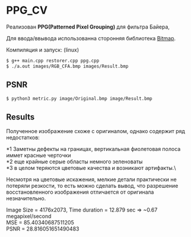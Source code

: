 # PPG_CV

Реализован **PPG(Patterned Pixel Grouping)** для фильтра Байера, 

Для ввода/ввывода использованна сторонняя библиотека [Bitmap](https://github.com/ArashPartow/bitmap).

Компиляция и запуск: (linux)
```sh
$ g++ main.cpp restorer.cpp ppg.cpp
$ ./a.out images/RGB_CFA.bmp images/Result.bmp
```

## PSNR
```sh
$ python3 metric.py image/Original.bmp image/Result.bmp
```
## Results

Полученное изображение схоже с оригиналом, однако содержит ряд недостатков:

*1 Заметны дефекты на границах, вертикальная фиолетовая полоса иммет красные черточки\
*2 еще крайные серые областы немного зеленоваты\
*3 в целом теряются цветовые качества и возникают артифакты.\

Несмотря на цветовые искажения, мелкие детали практически не потеряли резкости, то есть можно сделать вывод, что разрешение восстановленного изображения отличается от оригинала незначительно.

Image Size = 4176x2073,  Time duration = 12.879 sec => ~0.67 megapixel/second\
MSE =  85.40340687511205\
PSNR =  28.816051651490483
